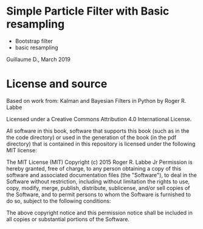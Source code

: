 # Simple Particle Filter with Basic resampling
- Bootstrap filter
- basic resampling

Guillaume D.,  March 2019


# License and source

Based on work from: 
Kalman and Bayesian Filters in Python by Roger R. Labbe 

Licensed under a Creative Commons Attribution 4.0 International License.

All software in this book, software that supports this book (such as in the the code directory) or used in the generation of the book (in the pdf directory) that is contained in this repository is licensed under the following MIT license:

The MIT License (MIT)
Copyright (c) 2015 Roger R. Labbe Jr Permission is hereby granted, free of charge, to any person obtaining a copy of this software and associated documentation files (the "Software"), to deal in the Software without restriction, including without limitation the rights to use, copy, modify, merge, publish, distribute, sublicense, and/or sell copies of the Software, and to permit persons to whom the Software is furnished to do so, subject to the following conditions:

The above copyright notice and this permission notice shall be included in all copies or substantial portions of the Software.


